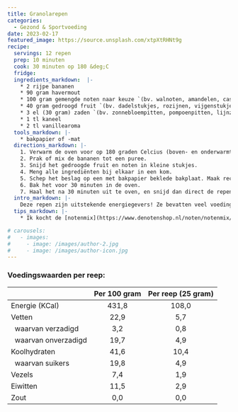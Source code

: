 ```yaml
---
title: Granolarepen
categories: 
  - Gezond & Sportvoeding
date: 2023-02-17
featured_image: https://source.unsplash.com/xtpXtRHNt9g
recipe:
  servings: 12 repen
  prep: 10 minuten
  cook: 30 minuten op 180 &deg;C
  fridge:
  ingredients_markdown:  |-
    * 2 rijpe bananen
    * 90 gram havermout
    * 100 gram gemengde noten naar keuze `(bv. walnoten, amandelen, cashew, pinda)`
    * 40 gram gedroogd fruit `(bv. dadelstukjes, rozijnen, vijgenstukjes)`
    * 3 el (30 gram) zaden `(bv. zonnebloempitten, pompoenpitten, lijnzaad, hennepzaad, sesamzaad, chiazaad)`
    * 1 tl kaneel
    * 2 tl vanillearoma
  tools_markdown: |-
    * bakpapier of -mat
  directions_markdown: |-
    1. Verwarm de oven voor op 180 graden Celcius (boven- en onderwarmte).
    2. Prak of mix de bananen tot een puree. 
    3. Snijd het gedroogde fruit en noten in kleine stukjes. 
    4. Meng alle ingrediënten bij elkaar in een kom. 
    5. Schep het beslag op een met bakpapier beklede bakplaat. Maak rechthoekige vorm, waaruit de later de repen kan snijden. Druk het beslag stevig aan met bijvoorbeeld een lepel. 
    6. Bak het voor 30 minuten in de oven. 
    7. Haal het na 30 minuten uit te oven, en snijd dan direct de repen nu het geheel nog zacht is. Laat de repen vervolgens afkoelen en uitharden, voordat je geniet van deze voedzame repen!
  intro_markdown: |-
    Deze repen zijn uitstekende energiegevers! Ze bevatten veel voedingsstoffen: veel vezels door de granen, dadels en vijgen, en goede omega-3, -6 en -9 vetzuren, vitamines, mineralen en anti-oxidanten door de verschillende noten en zaden.
  tips_markdown: |-
    * Ik kocht de [notenmix](https://www.denotenshop.nl/noten/notenmix/), [dadelstukjes](https://www.denotenshop.nl/dadels-stukjes.html), [vijgenstukjes](https://www.denotenshop.nl/vijgen-stukjes.html) en de [zadenmix](https://www.denotenshop.nl/omega-zadenmix.html) bij [De Notenshop](https://www.denotenshop.nl/).

# carousels:
#   - images: 
#     - image: /images/author-2.jpg
#     - image: /images/author-icon.jpg
---
```



### Voedingswaarden per reep:

|                            | Per 100 gram | Per reep (25 gram) |
|----------------------------|:------------:|:------------------:|
| Energie (KCal)             |     431,8    |       108,0        |
| Vetten                     |     22,9     |        5,7         |
| &nbsp; waarvan verzadigd   |     3,2      |        0,8         |
| &nbsp; waarvan onverzadigd |     19,7     |        4,9         |
| Koolhydraten               |     41,6     |        10,4        |
| &nbsp; waarvan suikers     |     19,8     |        4,9         |
| Vezels                     |     7,4      |        1,9         |
| Eiwitten                   |     11,5     |        2,9         |
| Zout                       |     0,0      |        0,0         |